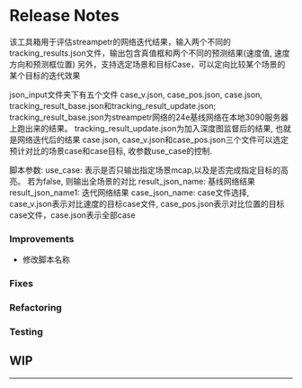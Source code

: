 # Release Notes
该工具箱用于评估streampetr的网络迭代结果，输入两个不同的tracking_results.json文件，输出包含真值框和两个不同的预测结果(速度值, 速度方向和预测框位置)
另外，支持选定场景和目标Case，可以定向比较某个场景的某个目标的迭代效果

json_input文件夹下有五个文件 case_v.json, case_pos.json, case.json, tracking_result_base.json和tracking_result_update.json;
tracking_result_base.json为streampetr网络的24e基线网络在本地3090服务器上跑出来的结果。
tracking_result_update.json为加入深度图监督后的结果, 也就是网络迭代后的结果
case.json, case_v.json和case_pos.json三个文件可以选定预计对比的场景case和case目标, 收参数use_case的控制.

脚本参数: 
use_case:  表示是否只输出指定场景mcap,以及是否完成指定目标的高亮。 若为false, 则输出全场景的对比
result_json_name: 基线网络结果
result_json_name1: 迭代网络结果
case_json_name: case文件选择, case_v.json表示对比速度的目标case文件, case_pos.json表示对比位置的目标case文件，case.json表示全部case


### Improvements
* 修改脚本名称


### Fixes

### Refactoring

### Testing



## WIP
---
